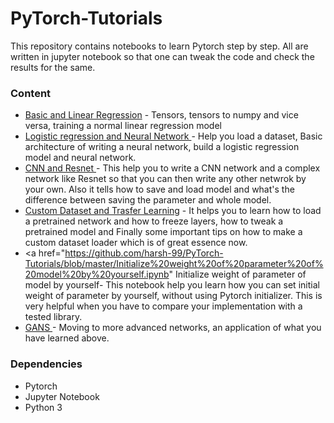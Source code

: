 # PyTorch-Tutorials
This repository contains notebooks to learn Pytorch step by step. All are written in jupyter notebook so that one can tweak the code and check the results for the same.
### Content 
* <a href = "https://github.com/harsh-99/PyTorch-Tutorials/blob/master/Basic%20and%20Linear%20Regression.ipynb">Basic and Linear Regression</a> - Tensors, tensors to numpy and vice versa, training a normal linear regression model
* <a href= "https://github.com/harsh-99/PyTorch-Tutorials/blob/master/Logistic%20regression%20and%20Neural%20Network%20Pratise.ipynb"> Logistic regression and Neural Network </a> - Help you load a dataset, Basic architecture of writing a neural network, build a logistic regression model and neural network. 
* <a href="https://github.com/harsh-99/PyTorch-Tutorials/blob/master/CNN%20and%20ResNet.ipynb"> CNN and Resnet </a> - This help you to write a CNN network and a complex network like Resnet so that you can then write any other netwrok by your own. Also it tells how to save and load model and what's the difference between saving the parameter and whole model.
* <a href= "https://github.com/harsh-99/PyTorch-Tutorials/blob/master/Custom%20dataset%20and%20Transfer%20learning.ipynb"> Custom Dataset and Trasfer Learning</a> - It helps you to learn how to load a pretrained network and how to freeze layers, how to tweak a pretrained model and Finally some important tips on how to make a custom dataset loader which is of great essence now.
* <a href="https://github.com/harsh-99/PyTorch-Tutorials/blob/master/Initialize%20weight%20of%20parameter%20of%20model%20by%20yourself.ipynb" Initialize weight of parameter of model by yourself</a>- This notebook help you learn how you can set initial weight of parameter by yourself, without using Pytorch initializer. This is very helpful when you have to compare your implementation with a tested library. 
* <a href = "https://github.com/harsh-99/PyTorch-Tutorials/blob/master/GANS.ipynb"> GANS </a>- Moving to more advanced networks, an application of what you have learned above.

### Dependencies
* Pytorch
* Jupyter Notebook
* Python 3
